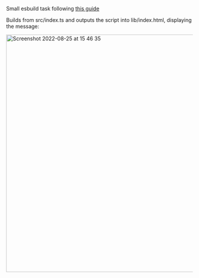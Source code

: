 Small esbuild task following [this guide](https://12ft.io/proxy?q=http://medium.com/geekculture/build-a-library-with-esbuild-23235712f3c)

Builds from src/index.ts and outputs the script into lib/index.html, displaying the message:

<img width="641" alt="Screenshot 2022-08-25 at 15 46 35" src="https://user-images.githubusercontent.com/104009770/187441013-c5a759f7-e2e6-4d92-a06c-4adde29f5cdb.png">
